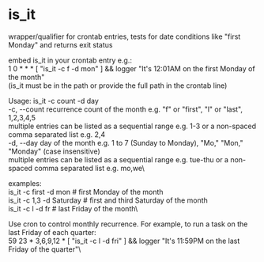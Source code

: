 # is_it
wrapper/qualifier for crontab entries, tests for date conditions like "first Monday" and returns exit status

embed is_it in your crontab entry e.g.:\
1   0  *  *   *   [ "is_it -c f -d mon" ] && logger "It's 12:01AM on the first Monday of the month"\
(is_it must be in the path or provide the full path in the crontab line)

Usage: is_it -c count -d day\
  -c, --count   recurrence count of the month e.g. "f" or "first", "l" or "last", 1,2,3,4,5\
                multiple entries can be listed as a sequential range e.g. 1-3 or a non-spaced comma separated list e.g. 2,4\
  -d, --day     day of the month e.g. 1 to 7 (Sunday to Monday), "Mo," "Mon," "Monday" (case insensitive)\
                multiple entries can be listed as a sequential range e.g. tue-thu or a non-spaced comma separated list e.g. mo,we\

  examples:\
    is_it -c first -d mon       # first Monday of the month\
    is_it -c 1,3  -d Saturday   # first and third Saturday of the month\
    is_it -c l  -d fr           # last Friday of the month\

Use cron to control monthly recurrence. For example, to run a task on the last Friday of each quarter:\
59   23  *  3,6,9,12   *   [ "is_it -c l -d fri" ] && logger "It's 11:59PM on the last Friday of the quarter"\
